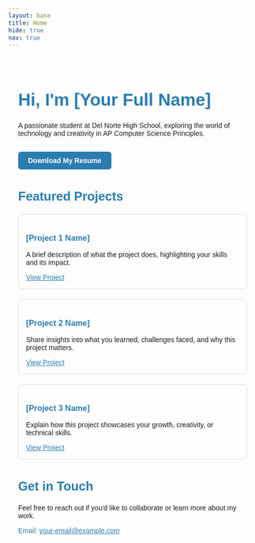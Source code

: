 ```yaml
---
layout: base
title: Home 
hide: true
nav: true
---
```


<div style="max-width: 800px; margin: auto; padding: 20px; font-family: sans-serif;">

<!-- Hero Section -->
<h1 style="color: #2A7DB1; font-size: 2.5em; font-weight: bold;">Hi, I'm [Your Full Name]</h1>
<p>A passionate student at Del Norte High School, exploring the world of technology and creativity in AP Computer Science Principles.</p>

<p><a href="link-to-resume.pdf" style="display: inline-block; margin-top: 15px; padding: 10px 20px; background-color: #2A7DB1; color: white; text-decoration: none; font-weight: bold; border-radius: 6px;">Download My Resume</a></p>

<!-- Featured Projects -->
<h2 style="margin-top: 40px; font-size: 1.8em; color: #2A7DB1;">Featured Projects</h2>

<div style="display: grid; grid-template-columns: 1fr; gap: 20px;">
  <div style="border: 1px solid #ddd; padding: 15px; border-radius: 8px;">
    <h3 style="color: #2A7DB1;">[Project 1 Name]</h3>
    <p>A brief description of what the project does, highlighting your skills and its impact.</p>
    <a href="link" style="color: #2A7DB1; text-decoration: underline;">View Project</a>
  </div>

  <div style="border: 1px solid #ddd; padding: 15px; border-radius: 8px;">
    <h3 style="color: #2A7DB1;">[Project 2 Name]</h3>
    <p>Share insights into what you learned, challenges faced, and why this project matters.</p>
    <a href="link" style="color: #2A7DB1; text-decoration: underline;">View Project</a>
  </div>

  <div style="border: 1px solid #ddd; padding: 15px; border-radius: 8px;">
    <h3 style="color: #2A7DB1;">[Project 3 Name]</h3>
    <p>Explain how this project showcases your growth, creativity, or technical skills.</p>
    <a href="link" style="color: #2A7DB1; text-decoration: underline;">View Project</a>
  </div>
</div>

<!-- Contact Section -->
<h2 style="margin-top: 40px; font-size: 1.8em; color: #2A7DB1;">Get in Touch</h2>
<p>Feel free to reach out if you'd like to collaborate or learn more about my work.</p>
<p style="color: #2A7DB1;">Email: <a href="mailto:your-email@example.com" style="color: #2A7DB1; text-decoration: underline;">your-email@example.com</a></p>

</div>

